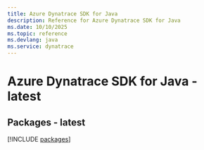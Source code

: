 ```yaml
---
title: Azure Dynatrace SDK for Java
description: Reference for Azure Dynatrace SDK for Java
ms.date: 10/10/2025
ms.topic: reference
ms.devlang: java
ms.service: dynatrace
---
```

# Azure Dynatrace SDK for Java - latest
## Packages - latest
[!INCLUDE [packages](dynatrace-index.md)]